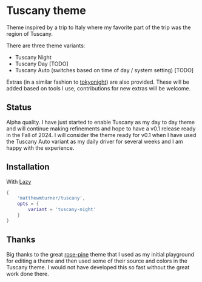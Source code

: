 # Tuscany theme

Theme inspired by a trip to Italy where my favorite part of the trip was the region of Tuscany.

There are three theme variants:

- Tuscany Night
- Tuscany Day [TODO]
- Tuscany Auto (switches based on time of day / system setting) [TODO]

Extras (in a similar fashion to [tokyonight](LINK)) are also provided.  These will be added based on tools I use, contributions for new extras will be welcome.

## Status

Alpha quality.  I have just started to enable Tuscany as my day to day theme and will continue making refinements and hope to have a v0.1 release ready in the Fall of 2024. I will consider the theme ready for v0.1 when I have used the Tuscany Auto variant as my daily driver for several weeks and I am happy with the experience.

## Installation

With [Lazy](LINK)

```lua
{
    'matthewmturner/tuscany',
    opts = {
        variant = 'tuscany-night'
    }
}
```

## Thanks

Big thanks to the great [rose-pine](LINK) theme that I used as my initial playground for editing a theme and then used some of their source and colors in the Tuscany theme.  I would not have developed this so fast without the great work done there.

